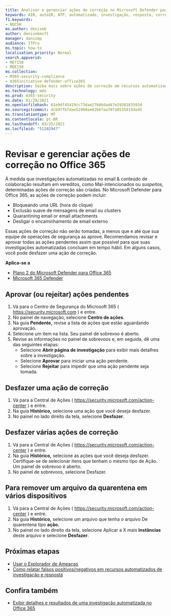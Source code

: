 ```yaml
---
title: Analisar e gerenciar ações de correção no Microsoft Defender para Office 365
keywords: AIR, autoIR, ATP, automatizado, investigação, resposta, correção, ameaças, avançadas, ameaças, proteção
f1.keywords:
- NOCSH
ms.author: deniseb
author: denisebmsft
manager: dansimp
audience: ITPro
ms.topic: how-to
localization_priority: Normal
search.appverid:
- MET150
- MOE150
ms.collection:
- M365-security-compliance
- m365initiative-defender-office365
description: Saiba mais sobre ações de correção em recursos automatizados de investigação e resposta no Microsoft Defender para Office 365 Plano 2.
ms.technology: mdo
ms.prod: m365-security
ms.date: 01/29/2021
ms.openlocfilehash: 61e9df45419cc73dae27b86dad47e1938183593d
ms.sourcegitcommit: dcb97fbfdae52960ae62b6faa707a05358193ed5
ms.translationtype: MT
ms.contentlocale: pt-BR
ms.lasthandoff: 03/25/2021
ms.locfileid: "51202947"
---
```

# <a name="review-and-manage-remediation-actions-in-office-365"></a>Revisar e gerenciar ações de correção no Office 365

À medida que investigações automatizadas no email & conteúdo  de colaboração resultam em vereditos, como Mal-intencionados ou *suspeitos,* determinadas ações de correção são criadas. No Microsoft Defender para Office 365, as ações de correção podem incluir:
- Bloqueando uma URL (hora do clique)
- Exclusão suave de mensagens de email ou clusters
- Quarantining email or email attachments
- Desligar o encaminhamento de email externo

Essas ações de correção não serão tomadas, a menos que e até que sua equipe de operações de segurança as aprove. Recomendamos revisar e aprovar todas as ações pendentes assim que possível para que suas investigações automatizadas concluam em tempo hábil. Em alguns casos, você pode desfazer uma ação de correção.

**Aplica-se a**
- [Plano 2 do Microsoft Defender para Office 365](defender-for-office-365.md)
- [Microsoft 365 Defender](../defender/microsoft-365-defender.md)

## <a name="approve-or-reject-pending-actions"></a>Aprovar (ou rejeitar) ações pendentes

1. Vá para o Centro de Segurança do Microsoft 365 ( <https://security.microsoft.com> ) e entre.
2. No painel de navegação, selecione **Centro de ações**.
3. Na guia **Pendente,** revise a lista de ações que estão aguardando aprovação.
4. Selecione um item na lista. Seu painel de sobrevoo é aberto. 
5. Revise as informações no painel de sobrevoos e, em seguida, dê uma das seguintes etapas:
   - Selecione **Abrir página de investigação** para exibir mais detalhes sobre a investigação.
   - Selecione **Aprovar** para iniciar uma ação pendente.
   - Selecione **Rejeitar** para impedir que uma ação pendente seja tomada.

## <a name="undo-one-remediation-action"></a>Desfazer uma ação de correção

1. Vá para a Central de Ações ( <https://security.microsoft.com/action-center> ) e entre.
2. Na guia **Histórico,** selecione uma ação que você deseja desfazer.
3. No painel no lado direito da tela, selecione **Desfazer**.

## <a name="undo-multiple-remediation-actions"></a>Desfazer várias ações de correção

1. Vá para a Central de Ações ( <https://security.microsoft.com/action-center> ) e entre.
2. Na guia **Histórico,** selecione as ações que você deseja desfazer. Certifique-se de selecionar itens que tenham o mesmo tipo de Ação. Um painel de sobrevoo é aberto.
3. No painel de sobrevoos, selecione Desfazer.

## <a name="to-remove-a-file-from-quarantine-across-multiple-devices"></a>Para remover um arquivo da quarentena em vários dispositivos

1. Vá para a Central de Ações ( <https://security.microsoft.com/action-center> ) e entre.
2. Na guia **Histórico,** selecione um arquivo que tenha o arquivo De quarentena tipo **ação.**
3. No painel no lado direito da tela, selecione Aplicar a X mais **instâncias** deste arquivo e selecione **Desfazer**.

## <a name="next-steps"></a>Próximas etapas

- [Usar o Explorador de Ameaças](threat-explorer.md)
- [Como relatar falsos positivos/negativos em recursos automatizados de investigação e resposta](air-report-false-positives-negatives.md)

## <a name="see-also"></a>Confira também

- [Exibir detalhes e resultados de uma investigação automatizada no Office 365](air-view-investigation-results.md)
